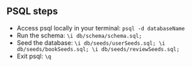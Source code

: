 ## PSQL steps

- Access psql locally in your terminal: ```psql -d databaseName```
- Run the schema: ```\i db/schema/schema.sql;```
- Seed the database: ```\i db/seeds/userSeeds.sql; \i db/seeds/bookSeeds.sql; \i db/seeds/reviewSeeds.sql;```
- Exit psql: ```\q```
